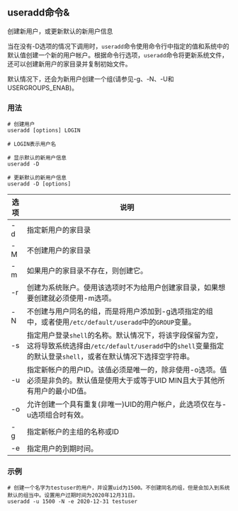 ## useradd命令&

创建新用户，或更新默认的新用户信息

当在没有-D选项的情况下调用时，`useradd`命令使用命令行中指定的值和系统中的默认值创建一个新的用户帐户。根据命令行选项，`useradd`命令将更新系统文件，还可以创建新用户的家目录并复制初始文件。

默认情况下，还会为新用户创建一个组(请参见-g、-N、-U和USERGROUPS_ENAB)。

### 用法
```shell
# 创建用户
useradd [options] LOGIN

# LOGIN表示用户名

# 显示默认的新用户信息
useradd -D

# 更新默认的新用户信息
useradd -D [options]
```

| 选项  | 说明                                                         |
| ---- | ----------------------------------------------------------- |
| -d   | 指定新用户的家目录                                           |
| -M   | 不创建用户的家目录                                           |
| -m   | 如果用户的家目录不存在，则创建它。                           |
| -r   | 创建为系统账户。使用该选项时不为给用户创建家目录，如果想要创建就必须使用-m选项。 |
| -N   | 不创建与用户同名的组，而是将用户添加到-g选项指定的组中，或者使用`/etc/default/useradd`中的`GROUP`变量。 |
| -s   | 指定用户登录`shell`的名称。默认情况下，将该字段保留为空，这将导致系统选择由`/etc/default/useradd`中的`shell`变量指定的默认登录`shell`，或者在默认情况下选择空字符串。 |
| -u   | 指定新帐户的用户ID。该值必须是唯一的，除非使用-o选项。值必须是非负的。默认值是使用大于或等于UID MIN且大于其他所有用户的最小ID值。 |
| -o   | 允许创建一个具有重复(非唯一)UID的用户帐户，此选项仅在与-u选项组合时有效。 |
| -g   | 指定新帐户的主组的名称或ID                                   |
| -e   | 指定用户的到期时间。                                         |

### 示例

```shell
# 创建一个名字为testuser的用户，并设置uid为1500。不创建同名的组，但是会加入到系统默认的组当中。设置用户过期时间为2020年12月31日。
useradd -u 1500 -N -e 2020-12-31 testuser
```
